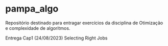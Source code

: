 # pampa_algo
Repositório destinado para entragar exercícios da disciplina de Otimização e complexidade de algoritmos.

Entrega Cap1 (24/08/2023)
Selecting Right Jobs
